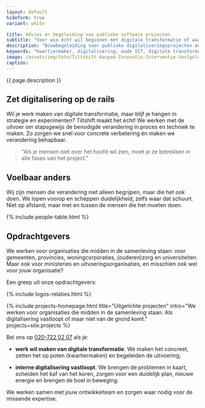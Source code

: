 ```yaml
---
layout: default
hideform: true
variant: white

title: Advies en begeleiding van publieke software projecten
subtitle: "Voor wie écht wil beginnen met digitale transformatie of waar interne digitalisering vast loopt"
description: "Bouwbegeleiding voor publieke digitaliseringsprojecten en transformatieprogramma's - open source, agile en human centered."
keywords: "kwartiermaker, digitalisering, oude ICT, digitale transformatie, probleemgedreven innovatie, software design thinking, human centered design, service design, lean startup, lean ux, agile development, xp, scrum, labs, apps, projecten, advies, consultancy, overheid, overheden, publieke sector, mens centraal, common ground, open source, creative commons, creative thinking, open collaboration"
image: /assets/img/foto/Tiltshift-Aanpak-Innovatie-Interventie-Vastgelopen-digitaliserings-project.jpg
caption:
---
```


{{ page.description }}

## Zet digitalisering op de rails

Wil je werk maken van digitale transformatie, maar blijf je hangen in strategie en experimenten? Tiltshift maakt het écht! We werken met de uitvoer om stapsgewijs de benodigde verandering in proces en techniek te maken. Zo zorgen we snel voor concrete verbetering én maken we verandering behapbaar.

> "Als je mensen niet over het hoofd wil zien, moet je ze betrekken in alle fases van het project."

## Voelbaar anders

Wij zijn mensen die verandering niet alleen begrijpen, maar die het ook doen. We lopen voorop en scheppen duidelijkheid, zelfs waar dat schuurt. Niet op afstand, maar met en tussen de mensen die het moeten doen.

{% include people-table.html %}

## Opdrachtgevers

We werken voor organisaties die midden in de samenleving staan: voor gemeenten, provincies, woningcorporaties, (ouderen)zorg en universiteiten. Maar ook voor ministeries en uitvoeringsorganisaties, en misschien ook wel voor jouw organisatie?

Een greep uit onze opdrachtgevers:

{% include logos-relaties.html %}

{% include projects-homepage.html title="Uitgelichte projecten" intro="We werken voor organisaties die midden in de samenleving staan. Als digitalisering vastloopt of maar niet van de grond komt." projects=site.projects %}

Bel ons op <a href="tel:+31207220207">020-722 02 07</a> als je:

- **werk wil maken van digitale transformatie**. We maken het concreet, zetten het op poten (kwartiermaken) en begeleiden de uitvoering;

- **interne digitalisering vastloopt**. We brengen de problemen in kaart, scheiden het kaf van het koren, zorgen voor een duidelijk plan, nieuwe energie en brengen de boel in beweging.

We werken samen met jouw ontwikkelteam en zorgen waar nodig voor de missende expertise.

<!--
## Nieuws

{% for post in site.posts limit:2 %}
  {% capture i18n_date %}
  {% assign m = post.date | date: "%-m" | minus: 1 %}
  {% assign months = 'januari,februari,maart,april,mei,juni,juli,augustus,september,oktober,november,december' | split: "," %}
  {% assign month = months[m] %}
  {% assign year = post.date | date: "%Y" %}
  {% assign datum = month | append: " " | append: year %}
  {% endcapture %}

  [{{ post.title }}]({{ post.url }}) - {{ datum }}<br>{{ post.teaser }}<br><br>
{% endfor %}

<a href="/posts/" class="link-centered">alle nieuwsberichten</a>
-->
